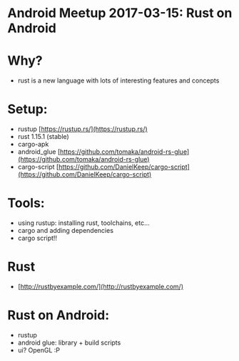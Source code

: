 Android Meetup 2017-03-15: Rust on Android
==========================================

Why?
====
- rust is a new language with lots of interesting features and concepts

Setup:
======
- rustup [https://rustup.rs/](https://rustup.rs/)
- rust 1.15.1 (stable)
- cargo-apk
- android_glue [https://github.com/tomaka/android-rs-glue](https://github.com/tomaka/android-rs-glue)
- cargo-script [https://github.com/DanielKeep/cargo-script](https://github.com/DanielKeep/cargo-script)


Tools:
======
- using rustup: installing rust, toolchains, etc...
- cargo and adding dependencies 
- cargo script!!


Rust
====
- [http://rustbyexample.com/](http://rustbyexample.com/)


Rust on Android:
================
- rustup
- android glue: library + build scripts
- ui? OpenGL :P

